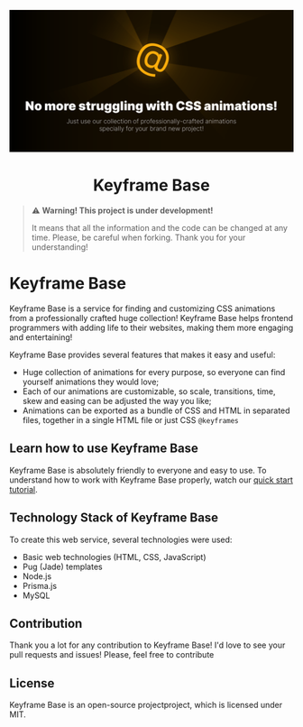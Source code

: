 [![The Keyframe Base Banner](https://github.com/keyframe-base/.github/blob/main/Banners/Keyframe%20Base%20Banner.png?raw=true "Press the right mouse button and then press 'Copy the URL' to copy the URL to the Keyframe Base GitHub page")](https://github.com/keyframe-base)

<h1 align="center">Keyframe Base</h1>

> ⚠️ **Warning! This project is under development!**
>
> It means that all the information and the code can be changed at any time. Please, be careful when forking. Thank you for your understanding!

# Keyframe Base 


Keyframe Base is a service for finding and customizing CSS animations from a professionally crafted huge collection! Keyframe Base helps frontend programmers with adding life to their websites, making them more engaging and entertaining!


Keyframe Base provides several features that makes it easy and useful:

* Huge collection of animations for every purpose, so everyone can find yourself animations they would love;
* Each of our animations are customizable, so scale, transitions, time, skew and easing can be adjusted the way you like;
* Animations can be exported as a bundle of CSS and HTML in separated files, together in a single HTML file or just CSS `@keyframes`

## Learn how to use Keyframe Base
Keyframe Base is absolutely friendly to everyone and easy to use.
To understand how to work with Keyframe Base properly, watch our [quick start tutorial](https://youtube.com).

## Technology Stack of Keyframe Base
To create this web service, several technologies were used:

* Basic web technologies (HTML, CSS, JavaScript)
* Pug (Jade) templates
* Node.js
* Prisma.js
* MySQL

## Contribution
Thank you a lot for any contribution to Keyframe Base! I'd love to see your pull requests and issues! Please, feel free to contribute

## License
Keyframe Base is an open-source projectproject, which is licensed under MIT.
